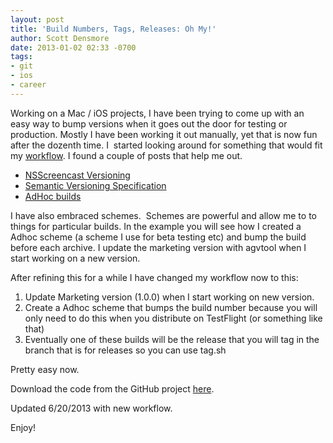 ```yaml
---
layout: post
title: 'Build Numbers, Tags, Releases: Oh My!'
author: Scott Densmore
date: 2013-01-02 02:33 -0700
tags:
- git
- ios
- career
---
```


Working on a Mac / iOS projects, I have been trying to come up with an easy way to bump versions when it goes out the door for testing or production. Mostly I have been working it out manually, yet that is now fun after the dozenth time. I  started looking around for something that would fit my [workflow](http://nvie.com/posts/a-successful-git-branching-model/). I found a couple of posts that help me out.

* [NSScreencast Versioning](http://nsscreencast.com/episodes/55-versioning)
* [Semantic Versioning Specification](http://semver.org)
* [AdHoc builds](http://nsscreencast.com/episodes/18-adhoc-provisioning)

I have also embraced schemes.  Schemes are powerful and allow me to to things for particular builds. In the example you will see how I created a Adhoc scheme (a scheme I use for beta testing etc) and bump the build before each archive. I update the marketing version with agvtool when I start working on a new version.

After refining this for a while I have changed my workflow now to this:

1. Update Marketing version (1.0.0) when I start working on new version.
2. Create a Adhoc scheme that bumps the build number because you will only need to do this when you distribute on TestFlight (or something like that) 
3. Eventually one of these builds will be the release that you will tag in the branch that is for releases so you can use tag.sh

Pretty easy now. 

Download the code from the GitHub project [here](https://github.com/scottdensmore/BuildNumberTest).

Updated 6/20/2013 with new workflow.

Enjoy!